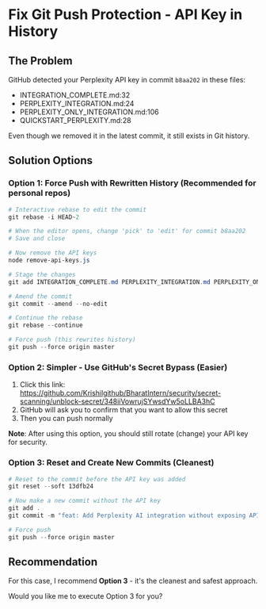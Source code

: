 # Fix Git Push Protection - API Key in History

## The Problem
GitHub detected your Perplexity API key in commit `b8aa202` in these files:
- INTEGRATION_COMPLETE.md:32
- PERPLEXITY_INTEGRATION.md:24
- PERPLEXITY_ONLY_INTEGRATION.md:106
- QUICKSTART_PERPLEXITY.md:28

Even though we removed it in the latest commit, it still exists in Git history.

## Solution Options

### Option 1: Force Push with Rewritten History (Recommended for personal repos)

```powershell
# Interactive rebase to edit the commit
git rebase -i HEAD~2

# When the editor opens, change 'pick' to 'edit' for commit b8aa202
# Save and close

# Now remove the API keys
node remove-api-keys.js

# Stage the changes
git add INTEGRATION_COMPLETE.md PERPLEXITY_INTEGRATION.md PERPLEXITY_ONLY_INTEGRATION.md QUICKSTART_PERPLEXITY.md

# Amend the commit
git commit --amend --no-edit

# Continue the rebase
git rebase --continue

# Force push (this rewrites history)
git push --force origin master
```

### Option 2: Simpler - Use GitHub's Secret Bypass (Easier)

1. Click this link: https://github.com/Krishilgithub/BharatIntern/security/secret-scanning/unblock-secret/348iiVowrujSYwsdYw5oLLBA3hC
2. GitHub will ask you to confirm that you want to allow this secret
3. Then you can push normally

**Note**: After using this option, you should still rotate (change) your API key for security.

### Option 3: Reset and Create New Commits (Cleanest)

```powershell
# Reset to the commit before the API key was added
git reset --soft 13dfb24

# Now make a new commit without the API key
git add .
git commit -m "feat: Add Perplexity AI integration without exposing API key"

# Force push
git push --force origin master
```

## Recommendation

For this case, I recommend **Option 3** - it's the cleanest and safest approach.

Would you like me to execute Option 3 for you?
